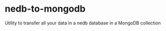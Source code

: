 nedb-to-mongodb
===============

Utility to transfer all your data in a nedb database in a MongoDB collection
